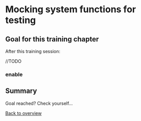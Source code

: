 # Mocking system functions for testing

## Goal for this training chapter

After this training session:

//TODO

### enable

## Summary

Goal reached? Check yourself...

[Back to overview](./../README.md)
